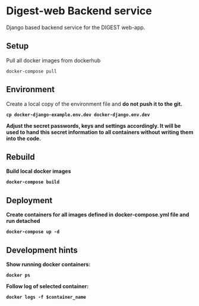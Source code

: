 # Digest-web Backend service

Django based backend service for the DIGEST web-app.

## Setup

Pull all docker images from dockerhub

`docker-compose pull`

## Environment

Create a local copy of the environment file and <b>do not<b> push it to the git.

`cp docker-django-example.env.dev docker-django.env.dev`

Adjust the secret passwords, keys and settings accordingly. It will be used to hand this secret information to all
containers without writing them into the code.

## Rebuild

Build local docker images

`docker-compose build`

## Deployment

Create containers for all images defined in docker-compose.yml file and run detached

`docker-compose up -d`

## Development hints

Show running docker containers:

`docker ps`

Follow log of selected container:

`docker logs -f $container_name`

